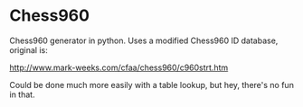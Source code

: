 # Chess960
Chess960 generator in python. Uses a modified Chess960 ID database, original is:

http://www.mark-weeks.com/cfaa/chess960/c960strt.htm

Could be done much more easily with a table lookup, but hey, there's no fun in that.


